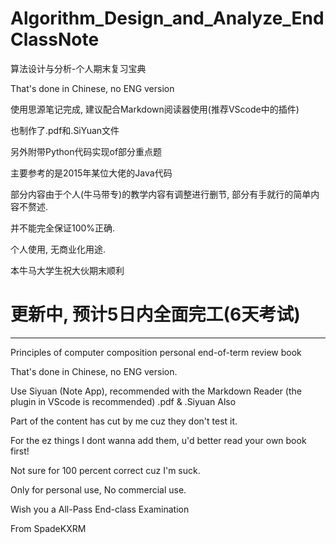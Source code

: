 # Algorithm_Design_and_Analyze_EndClassNote
算法设计与分析-个人期末复习宝典

That's done in Chinese, no ENG version

使用思源笔记完成, 建议配合Markdown阅读器使用(推荐VScode中的插件)

也制作了.pdf和.SiYuan文件

另外附带Python代码实现of部分重点题

主要参考的是2015年某位大佬的Java代码

部分内容由于个人(牛马带专)的教学内容有调整进行删节, 部分有手就行的简单内容不赘述.

并不能完全保证100%正确.

个人使用, 无商业化用途.

本牛马大学生祝大伙期末顺利

# 更新中, 预计5日内全面完工(6天考试)

---

Principles of computer composition personal end-of-term review book

That's done in Chinese, no ENG version.

Use Siyuan (Note App), recommended with the Markdown Reader (the plugin in VScode is recommended)
.pdf & .Siyuan Also

Part of the content has cut by me cuz they don't test it.

For the ez things I dont wanna add them, u'd better read your own book first!

Not sure for 100 percent correct cuz I'm suck.

Only for personal use, No commercial use.

Wish you a All-Pass End-class Examination

From SpadeKXRM
